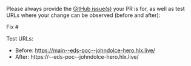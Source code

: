 Please always provide the [GitHub issue(s)](../issues) your PR is for, as well as test URLs where your change can be observed (before and after):

Fix #<gh-issue-id>

Test URLs:
- Before: https://main--eds-poc--johndolce-hero.hlx.live/
- After: https://<branch>--eds-poc--johndolce-hero.hlx.live/
